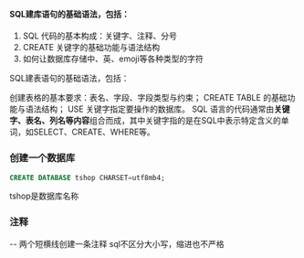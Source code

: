 #### SQL建库语句的基础语法，包括：
1. SQL 代码的基本构成：关键字、注释、分号
2. CREATE 关键字的基础功能与语法结构
3. 如何让数据库存储中、英、emoji等各种类型的字符

SQL建表语句的基础语法，包括：

创建表格的基本要求：表名、字段、字段类型与约束；
CREATE TABLE 的基础功能与语法结构；
USE 关键字指定要操作的数据库。
SQL 语言的代码通常由**关键字、表名、列名等内容**组合而成，其中关键字指的是在SQL中表示特定含义的单词，如SELECT、CREATE、WHERE等。

### 创建一个数据库
```sql
CREATE DATABASE tshop CHARSET=utf8mb4;
```
tshop是数据库名称

### 注释
-- 两个短横线创建一条注释
sql不区分大小写，缩进也不严格

### 

<!--stackedit_data:
eyJoaXN0b3J5IjpbLTY1NjQyMTY3OCwtNTY4NDM4MjQ1LDE5ND
ExNzQ4NDNdfQ==
-->